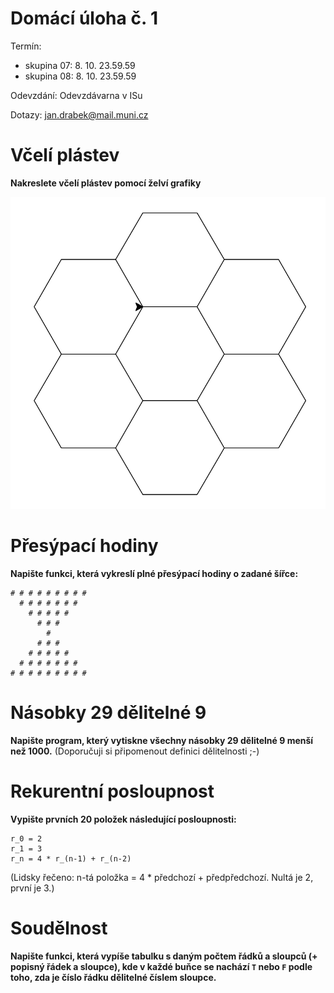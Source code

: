 # Domácí úloha č. 1

Termín: 

- skupina 07: 8. 10. 23.59.59
- skupina 08: 8. 10. 23.59.59

Odevzdání: Odevzdávarna v ISu

Dotazy: jan.drabek@mail.muni.cz


# Včelí plástev

**Nakreslete včelí plástev pomocí želví grafiky**

![Ukázka včelí plástve](data/honeycomb.png)


# Přesýpací hodiny

**Napište funkci, která vykreslí plné přesýpací hodiny o zadané šířce:**

```
# # # # # # # # #
  # # # # # # #
    # # # # #
      # # #
        #
      # # #
    # # # # #
  # # # # # # #
# # # # # # # # #
```

# Násobky 29 dělitelné 9

**Napište program, který vytiskne všechny násobky 29 dělitelné 9 menší než 1000.** (Doporučuji si připomenout definici dělitelnosti ;-)


# Rekurentní posloupnost

**Vypište prvních 20 položek následující posloupnosti:**

```
r_0 = 2
r_1 = 3
r_n = 4 * r_(n-1) + r_(n-2)
```

(Lidsky řečeno: n-tá položka = 4 * předchozí + předpředchozí. Nultá je 2, první je 3.)

# Soudělnost

**Napište funkci, která vypíše tabulku s daným počtem řádků a sloupců (+ popisný řádek a sloupce), kde v každé buňce se nachází `T` nebo `F` podle toho, zda je číslo řádku dělitelné číslem sloupce.**
